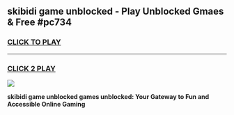 
## skibidi game unblocked - Play Unblocked Gmaes & Free #pc734
<h3>
<a href="https://premium.freeplayer.one?title=skibidi_game_unblocked&ref=03M">CLICK TO PLAY</a></h3>
<hr>

<h3>
<a href="https://premium.freeplayer.one?title=skibidi_game_unblocked&ref=03M">CLICK 2 PLAY</a>
  
</h3>

<a href="https://premium.freeplayer.one?title=skibidi_game_unblocked&ref=03M"><img src="https://clearcache.store/games.png"></a>


**skibidi game unblocked games unblocked: Your Gateway to Fun and Accessible Online Gaming**
